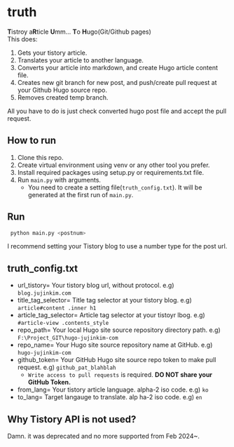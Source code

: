 # truth

**T**istroy a**R**ticle **U**mm... **T**o **H**ugo(Git/Github pages)  
This does:

1. Gets your tistory article.
2. Translates your article to another language.
3. Converts your article into markdown, and create Hugo article content file.
4. Creates new git branch for new post, and push/create pull request at your Github Hugo source repo.
5. Removes created temp branch.

All you have to do is just check converted hugo post file and accept the pull request.

## How to run

1. Clone this repo.
2. Create virtual environment using venv or any other tool you prefer.
3. Install required packages using setup.py or requirements.txt file.
4. Run `main.py` with arguments.
    - You need to create a setting file(`truth_config.txt`). It will be generated at the first run of `main.py`.

## Run

```bash
 python main.py <postnum>
```

I recommend setting your Tistory blog to use a number type for the post url.

## truth_config.txt

- url_tistory= Your tistory blog url, without protocol. e.g) `blog.jujinkim.com`
- title_tag_selector= Title tag selector at your tistory blog. e.g) `article#content .inner h1`
- article_tag_selector= Article tag selector at your tistoyr lbog. e.g) `#article-view .contents_style`
- repo_path= Your local Hugo site source repository directory path. e.g) `F:\Project_GIT\hugo-jujinkim-com`
- repo_name= Your Hugo site source repository name at GitHub. e.g) `hugo-jujinkim-com`
- github_token= Your GitHub Hugo site source repo token to make pull request. e.g) `github_pat_blahblah`
  - `Write access to pull requests` is required. **DO NOT share your GitHub Token.**
- from_lang= Your tistory article language. alpha-2 iso code. e.g) `ko`
- to_lang= Target langauge to translate. alp ha-2 iso code. e.g) `en`


## Why Tistory API is not used?

Damn. it was deprecated and no more supported from Feb 2024~.
